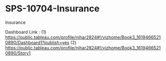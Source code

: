 # SPS-10704-Insurance
Insurance

Dashboard Link : (1) https://public.tableau.com/profile/nihar2824#!/vizhome/Book3_16194665210890/Dashboard1?publish=yes
                 (2) https://public.tableau.com/profile/nihar2824#!/vizhome/Book3_16194665210890/Story1
